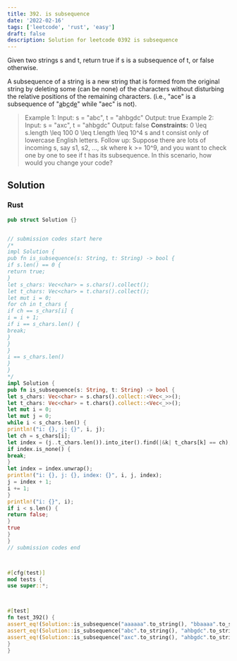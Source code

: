 ```yaml
---
title: 392. is subsequence
date: '2022-02-16'
tags: ['leetcode', 'rust', 'easy']
draft: false
description: Solution for leetcode 0392 is subsequence
---
```




Given two strings s and t, return true if s is a subsequence of t, or false otherwise.

A subsequence of a string is a new string that is formed from the original string by deleting some (can be none) of the characters without disturbing the relative positions of the remaining characters. (i.e., "ace" is a subsequence of "<u>a</u>b<u>c</u>d<u>e</u>" while "aec" is not).



>   Example 1:
>   Input: s <TeX>=</TeX> "abc", t <TeX>=</TeX> "ahbgdc"
>   Output: true
>   Example 2:
>   Input: s <TeX>=</TeX> "axc", t <TeX>=</TeX> "ahbgdc"
>   Output: false
**Constraints:**
>   	0 <TeX>\leq</TeX> s.length <TeX>\leq</TeX> 100
>   	0 <TeX>\leq</TeX> t.length <TeX>\leq</TeX> 10^4
>   	s and t consist only of lowercase English letters.
>   Follow up: Suppose there are lots of incoming s, say s1, s2, ..., sk where k ><TeX>=</TeX> 10^9, and you want to check one by one to see if t has its subsequence. In this scenario, how would you change your code?


## Solution


### Rust
```rust
pub struct Solution {}


// submission codes start here
/*
impl Solution {
pub fn is_subsequence(s: String, t: String) -> bool {
if s.len() == 0 {
return true;
}
let s_chars: Vec<char> = s.chars().collect();
let t_chars: Vec<char> = t.chars().collect();
let mut i = 0;
for ch in t_chars {
if ch == s_chars[i] {
i = i + 1;
if i == s_chars.len() {
break;
}
}
}
i == s_chars.len()
}
}
*/
impl Solution {
pub fn is_subsequence(s: String, t: String) -> bool {
let s_chars: Vec<char> = s.chars().collect::<Vec<_>>();
let t_chars: Vec<char> = t.chars().collect::<Vec<_>>();
let mut i = 0;
let mut j = 0;
while i < s_chars.len() {
println!("i: {}, j: {}", i, j);
let ch = s_chars[i];
let index = (j..t_chars.len()).into_iter().find(|&k| t_chars[k] == ch);
if index.is_none() {
break;
}
let index = index.unwrap();
println!("i: {}, j: {}, index: {}", i, j, index);
j = index + 1;
i += 1;
}
println!("i: {}", i);
if i < s.len() {
return false;
}
true
}
}
// submission codes end



#[cfg(test)]
mod tests {
use super::*;



#[test]
fn test_392() {
assert_eq!(Solution::is_subsequence("aaaaaa".to_string(), "bbaaaa".to_string()), false);
assert_eq!(Solution::is_subsequence("abc".to_string(), "ahbgdc".to_string()), true);
assert_eq!(Solution::is_subsequence("axc".to_string(), "ahbgdc".to_string()), false);
}
}
```
